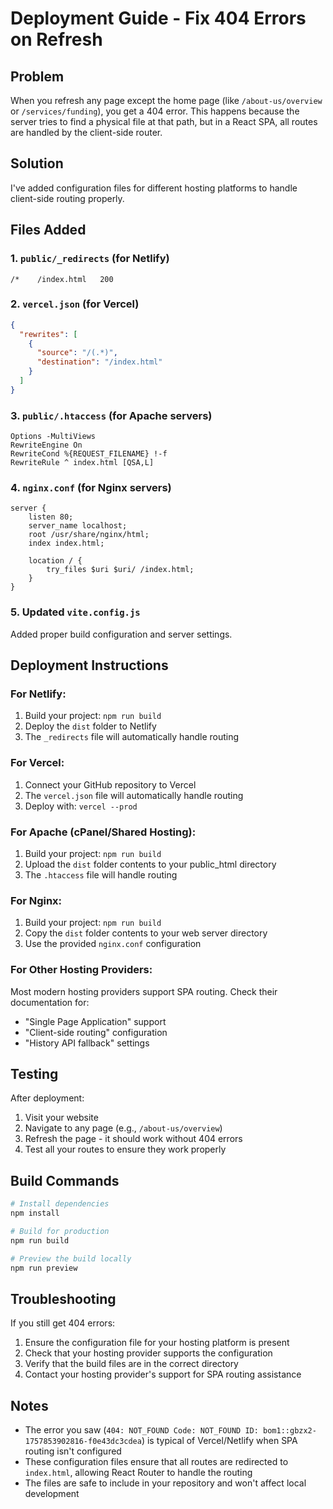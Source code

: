 # Deployment Guide - Fix 404 Errors on Refresh

## Problem
When you refresh any page except the home page (like `/about-us/overview` or `/services/funding`), you get a 404 error. This happens because the server tries to find a physical file at that path, but in a React SPA, all routes are handled by the client-side router.

## Solution
I've added configuration files for different hosting platforms to handle client-side routing properly.

## Files Added

### 1. `public/_redirects` (for Netlify)
```
/*    /index.html   200
```

### 2. `vercel.json` (for Vercel)
```json
{
  "rewrites": [
    {
      "source": "/(.*)",
      "destination": "/index.html"
    }
  ]
}
```

### 3. `public/.htaccess` (for Apache servers)
```
Options -MultiViews
RewriteEngine On
RewriteCond %{REQUEST_FILENAME} !-f
RewriteRule ^ index.html [QSA,L]
```

### 4. `nginx.conf` (for Nginx servers)
```
server {
    listen 80;
    server_name localhost;
    root /usr/share/nginx/html;
    index index.html;

    location / {
        try_files $uri $uri/ /index.html;
    }
}
```

### 5. Updated `vite.config.js`
Added proper build configuration and server settings.

## Deployment Instructions

### For Netlify:
1. Build your project: `npm run build`
2. Deploy the `dist` folder to Netlify
3. The `_redirects` file will automatically handle routing

### For Vercel:
1. Connect your GitHub repository to Vercel
2. The `vercel.json` file will automatically handle routing
3. Deploy with: `vercel --prod`

### For Apache (cPanel/Shared Hosting):
1. Build your project: `npm run build`
2. Upload the `dist` folder contents to your public_html directory
3. The `.htaccess` file will handle routing

### For Nginx:
1. Build your project: `npm run build`
2. Copy the `dist` folder contents to your web server directory
3. Use the provided `nginx.conf` configuration

### For Other Hosting Providers:
Most modern hosting providers support SPA routing. Check their documentation for:
- "Single Page Application" support
- "Client-side routing" configuration
- "History API fallback" settings

## Testing
After deployment:
1. Visit your website
2. Navigate to any page (e.g., `/about-us/overview`)
3. Refresh the page - it should work without 404 errors
4. Test all your routes to ensure they work properly

## Build Commands
```bash
# Install dependencies
npm install

# Build for production
npm run build

# Preview the build locally
npm run preview
```

## Troubleshooting
If you still get 404 errors:
1. Ensure the configuration file for your hosting platform is present
2. Check that your hosting provider supports the configuration
3. Verify that the build files are in the correct directory
4. Contact your hosting provider's support for SPA routing assistance

## Notes
- The error you saw (`404: NOT_FOUND Code: NOT_FOUND ID: bom1::gbzx2-1757853902816-f0e43dc3cdea`) is typical of Vercel/Netlify when SPA routing isn't configured
- These configuration files ensure that all routes are redirected to `index.html`, allowing React Router to handle the routing
- The files are safe to include in your repository and won't affect local development
